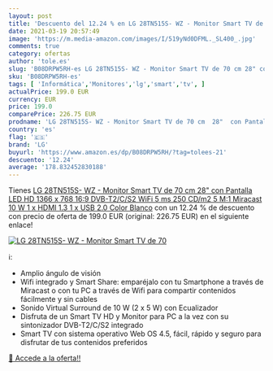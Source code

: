 ```yaml
---
layout: post
title: 'Descuento del 12.24 % en LG 28TN515S- WZ - Monitor Smart TV de 70'
date: 2021-03-19 20:57:49
image: 'https://m.media-amazon.com/images/I/519yNd0DFML._SL400_.jpg'
comments: true
category: ofertas
author: 'tole.es'
slug: 'B08DRPW5RH-es LG 28TN515S- WZ - Monitor Smart TV de 70 cm 28" con...'
sku: 'B08DRPW5RH-es'
tags: [ 'Informática','Monitores','lg','smart','tv', ]
actualPrice: 199.0 EUR
currency: EUR
price: 199.0
comparePrice: 226.75 EUR
prodname: 'LG 28TN515S- WZ - Monitor Smart TV de 70 cm  28"  con Pantalla LED HD  1366 x 768  16:9  DVB-T2/C/S2  WiFi  5 ms  250 CD/m2  5 M:1  Miracast  10 W  1 x HDMI 1.3  1 x USB 2.0   Color Blanco'
country: 'es'
flag: '🇪🇸'
brand: 'LG'
buyurl: 'https://www.amazon.es/dp/B08DRPW5RH/?tag=tolees-21'
descuento: '12.24'
average: '178.832452830188'
---
```


Tienes [LG 28TN515S- WZ - Monitor Smart TV de 70 cm  28"  con Pantalla LED HD  1366 x 768  16:9  DVB-T2/C/S2  WiFi  5 ms  250 CD/m2  5 M:1  Miracast  10 W  1 x HDMI 1.3  1 x USB 2.0   Color Blanco](https://www.amazon.es/dp/B08DRPW5RH/?tag=tolees-21) con un 12.24 % de descuento con precio de oferta de 199.0 EUR (original: 226.75 EUR) en el siguiente enlace!

[![LG 28TN515S- WZ - Monitor Smart TV de 70](https://m.media-amazon.com/images/I/519yNd0DFML._SL400_.jpg)](https://www.amazon.es/dp/B08DRPW5RH/?tag=tolees-21)

ℹ️:

- Amplio ángulo de visión
- Wifi integrado y Smart Share: emparéjalo con tu Smartphone a través de Miracast o con tu PC a través de Wifi para compartir contenidos fácilmente y sin cables
- Sonido Virtual Surround de 10 W (2 x 5 W) con Ecualizador
- Disfruta de un Smart TV HD y Monitor para PC a la vez con su sintonizador DVB-T2/C/S2 integrado
- Smart TV con sistema operativo Web OS 4.5, fácil, rápido y seguro para disfrutar de tus contenidos preferidos

[🛒 Accede a la oferta!!](https://www.amazon.es/dp/B08DRPW5RH/?tag=tolees-21)
